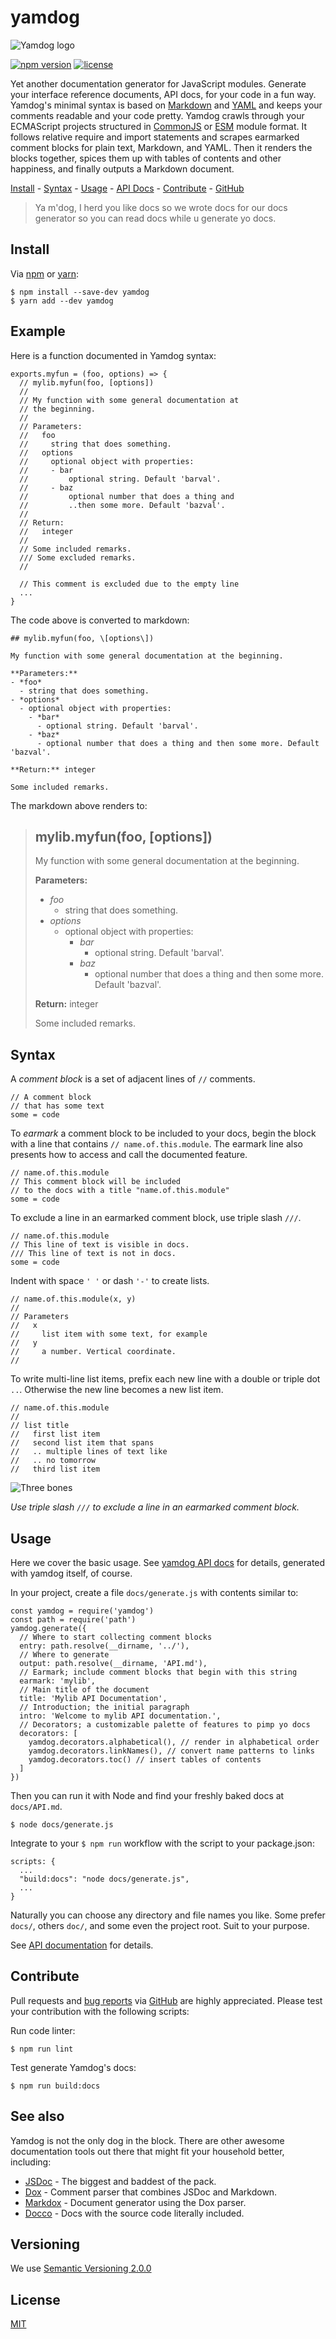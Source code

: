 # yamdog

![Yamdog logo](docs/yamdog_logo_dark.png)

[![npm version](https://img.shields.io/npm/v/yamdog?color=green)](https://www.npmjs.com/package/yamdog)
[![license](https://img.shields.io/npm/l/yamdog)](#license)

Yet another documentation generator for JavaScript modules. Generate your interface reference documents, API docs, for your code in a fun way. Yamdog's minimal syntax is based on [Markdown](https://en.wikipedia.org/wiki/Markdown) and [YAML](https://yaml.org/) and keeps your comments readable and your code pretty. Yamdog crawls through your ECMAScript projects structured in [CommonJS](https://www.commonjs.org/) or [ESM](https://nodejs.org/api/esm.html) module format. It follows relative require and import statements and scrapes earmarked comment blocks for plain text, Markdown, and YAML. Then it renders the blocks together, spices them up with tables of contents and other happiness, and finally outputs a Markdown document.

[Install](#install) - [Syntax](#syntax) - [Usage](#usage) - [API Docs](https://axelpale.github.io/yamdog/api) - [Contribute](#contribute) - [GitHub](https://github.com/axelpale/yamdog)

> Ya m'dog, I herd you like docs so we wrote docs for our docs generator so you can read docs while u generate yo docs.


## Install

Via [npm](https://www.npmjs.com/package/yamdog) or [yarn](https://yarnpkg.com/en/package/yamdog):

    $ npm install --save-dev yamdog
    $ yarn add --dev yamdog


## Example

Here is a function documented in Yamdog syntax:

    exports.myfun = (foo, options) => {
      // mylib.myfun(foo, [options])
      //
      // My function with some general documentation at
      // the beginning.
      //
      // Parameters:
      //   foo
      //     string that does something.
      //   options
      //     optional object with properties:
      //     - bar
      //         optional string. Default 'barval'.
      //     - baz
      //         optional number that does a thing and
      //         ..then some more. Default 'bazval'.
      //
      // Return:
      //   integer
      //
      // Some included remarks.
      /// Some excluded remarks.
      //

      // This comment is excluded due to the empty line
      ...
    }

The code above is converted to markdown:

    ## mylib.myfun(foo, \[options\])

    My function with some general documentation at the beginning.

    **Parameters:**
    - *foo*
      - string that does something.
    - *options*
      - optional object with properties:
        - *bar*
          - optional string. Default 'barval'.
        - *baz*
          - optional number that does a thing and then some more. Default 'bazval'.

    **Return:** integer

    Some included remarks.

The markdown above renders to:

> ## mylib.myfun(foo, \[options\])
>
> My function with some general documentation at the beginning.
>
> **Parameters:**
> - *foo*
>   - string that does something.
> - *options*
>   - optional object with properties:
>     - *bar*
>       - optional string. Default 'barval'.
>     - *baz*
>       - optional number that does a thing and then some more. Default 'bazval'.
>
> **Return:** integer
>
> Some included remarks.

## Syntax

A *comment block* is a set of adjacent lines of `//` comments.

    // A comment block
    // that has some text
    some = code

To *earmark* a comment block to be included to your docs, begin the block with a line that contains `// name.of.this.module`. The earmark line also presents how to access and call the documented feature.

    // name.of.this.module
    // This comment block will be included
    // to the docs with a title "name.of.this.module"
    some = code

To exclude a line in an earmarked comment block, use triple slash `///`.

    // name.of.this.module
    // This line of text is visible in docs.
    /// This line of text is not in docs.
    some = code

Indent with space `' '` or dash `'-'` to create lists.

    // name.of.this.module(x, y)
    //
    // Parameters
    //   x
    //     list item with some text, for example
    //   y
    //     a number. Vertical coordinate.
    //

To write multi-line list items, prefix each new line with a double or triple dot `..`. Otherwise the new line becomes a new list item.

    // name.of.this.module
    //
    // list title
    //   first list item
    //   second list item that spans
    //   .. multiple lines of text like
    //   .. no tomorrow
    //   third list item

![Three bones](docs/yamdog_three_bones.png)

*Use triple slash `///` to exclude a line in an earmarked comment block.*


## Usage

Here we cover the basic usage. See [yamdog API docs](https://axelpale.github.io/yamdog/api) for details, generated with yamdog itself, of course.

In your project, create a file `docs/generate.js` with contents similar to:

    const yamdog = require('yamdog')
    const path = require('path')
    yamdog.generate({
      // Where to start collecting comment blocks
      entry: path.resolve(__dirname, '../'),
      // Where to generate
      output: path.resolve(__dirname, 'API.md'),
      // Earmark; include comment blocks that begin with this string
      earmark: 'mylib',
      // Main title of the document
      title: 'Mylib API Documentation',
      // Introduction; the initial paragraph
      intro: 'Welcome to mylib API documentation.',
      // Decorators; a customizable palette of features to pimp yo docs
      decorators: [
        yamdog.decorators.alphabetical(), // render in alphabetical order
        yamdog.decorators.linkNames(), // convert name patterns to links
        yamdog.decorators.toc() // insert tables of contents
      ]
    })

Then you can run it with Node and find your freshly baked docs at `docs/API.md`.

    $ node docs/generate.js

Integrate to your `$ npm run` workflow with the script to your package.json:

    scripts: {
      ...
      "build:docs": "node docs/generate.js",
      ...
    }

Naturally you can choose any directory and file names you like. Some prefer `docs/`, others `doc/`, and some even the project root. Suit to your purpose.

See [API documentation](https://axelpale.github.io/yamdog/api) for details.


## Contribute

Pull requests and [bug reports](https://github.com/axelpale/yamdog/issues) via [GitHub](https://github.com/axelpale/yamdog) are highly appreciated. Please test your contribution with the following scripts:

Run code linter:

    $ npm run lint

Test generate Yamdog's docs:

    $ npm run build:docs


## See also

Yamdog is not the only dog in the block. There are other awesome documentation tools out there that might fit your household better, including:

- [JSDoc](https://jsdoc.app/) - The biggest and baddest of the pack.
- [Dox](https://github.com/tj/dox) - Comment parser that combines JSDoc and Markdown.
- [Markdox](https://github.com/cbou/markdox) - Document generator using the Dox parser.
- [Docco](https://github.com/jashkenas/docco) - Docs with the source code literally included.


## Versioning

We use [Semantic Versioning 2.0.0](http://semver.org/)


## License

[MIT](LICENSE)
